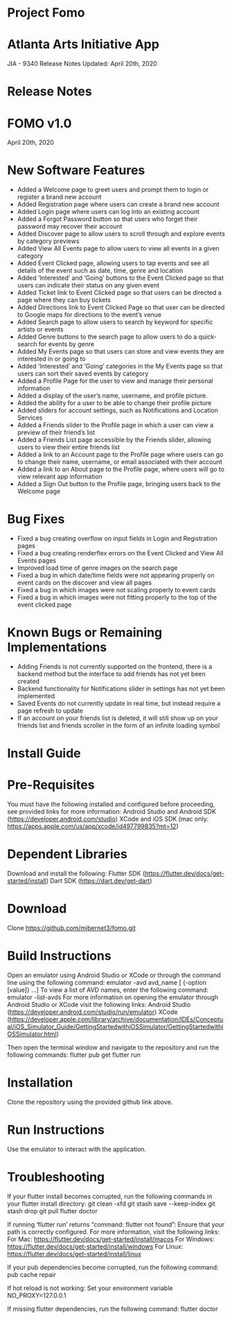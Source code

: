 # Project Fomo
# Atlanta Arts Initiative App
JIA - 9340
Release Notes
Updated: April 20th, 2020

# Release Notes

# FOMO v1.0
April 20th, 2020
# New Software Features
- Added a Welcome page to greet users and prompt them to login or register a brand new account
- Added Registration page where users can create a brand new account
- Added Login page where users can log into an existing account
- Added a Forgot Password button so that users who forget their password may recover their account
- Added Discover page to allow users to scroll through and explore events by category previews
- Added View All Events page to allow users to view all events in a given category
- Added Event Clicked page, allowing users to tap events and see all details of the event such as date, time, genre and location
- Added ‘Interested’ and ‘Going’ buttons to the Event Clicked page so that users can indicate their status on any given event
- Added Ticket link to Event Clicked page so that users can be directed a page where they can buy tickets
- Added Directions link to Event Clicked Page so that user can be directed to Google maps for directions to the event’s venue
- Added Search page to allow users to search by keyword for specific artists or events
- Added Genre buttons to the search page to allow users to do a quick-search for events by genre
- Added My Events page so that users can store and view events they are interested in or going to
- Added ‘Interested’ and ‘Going’ categories in the My Events page so that users can sort their saved events by category
- Added a Profile Page for the user to view and manage their personal information
- Added a display of the user’s name, username, and profile picture.
- Added the ability for a user to be able to change their profile picture
- Added sliders for account settings, such as Notifications and Location Services
- Added a Friends slider to the Profile page in which a user can view a preview of their friend’s list
- Added a Friends List page accessible by the Friends slider, allowing users to view their entire friends list
- Added a link to an Account page to the Profile page where users can go to change their name, username, or email associated with their account
- Added a link to an About page to the Profile page, where users will go to view relevant app information
- Added a Sign Out button to the Profile page, bringing users back to the Welcome page

# Bug Fixes
- Fixed a bug creating overflow on input fields in Login and Registration pages
- Fixed a bug creating renderflex errors on the Event Clicked and View All Events pages
- Improved load time of genre images on the search page
- Fixed a bug in which date/time fields were not appearing properly on event cards on the discover and view all pages
- Fixed a bug in which images were not scaling properly to event cards
- Fixed a bug in which images were not fitting properly to the top of the event clicked page

# Known Bugs or Remaining Implementations
- Adding Friends is not currently supported on the frontend, there is a backend method but the interface to add friends has not yet been created
- Backend functionality for Notifications slider in settings has not yet been implemented
- Saved Events do not currently update in real time, but instead require a page refresh to update
- If an account on your friends list is deleted, it will still show up on your friends list and friends scroller in the form of an infinite loading symbol



# Install Guide
# Pre-Requisites
You must have the following installed and configured before proceeding, see provided links for more information:
Android Studio and Android SDK (https://developer.android.com/studio)
XCode and iOS SDK (mac only: https://apps.apple.com/us/app/xcode/id497799835?mt=12)

# Dependent Libraries
Download and install the following:
Flutter SDK (https://flutter.dev/docs/get-started/install)
Dart SDK (https://dart.dev/get-dart)

# Download
Clone https://github.com/mjbernet3/fomo.git

# Build Instructions
Open an emulator using Android Studio or XCode or through the command line using the following command:
	emulator -avd avd_name [ {-option [value]} …]
To view a list of AVD names, enter the following command:
	emulator -list-avds
For more information on opening the emulator through Android Studio or XCode visit the following links:
	Android Studio (https://developer.android.com/studio/run/emulator)
	XCode
(https://developer.apple.com/library/archive/documentation/IDEs/Conceptual/iOS_Simulator_Guide/GettingStartedwithiOSSimulator/GettingStartedwithiOSSimulator.html)

Then open the terminal window and navigate to the repository and run the following commands:
	flutter pub get
flutter run

# Installation
Clone the repository using the provided github link above.

# Run Instructions
Use the emulator to interact with the application.

# Troubleshooting
If your flutter install becomes corrupted, run the following commands in your flutter install directory:
	git clean -xfd
	git stash save --keep-index
	git stash drop
	git pull
	flutter doctor

If running ‘flutter run’ returns “command: flutter not found”:
	Ensure that your path is correctly configured.
	For more information, visit the following links:
		For Mac: https://flutter.dev/docs/get-started/install/macos
		For Windows: https://flutter.dev/docs/get-started/install/windows
		For Linux: https://flutter.dev/docs/get-started/install/linux 

If your pub dependencies become corrupted, run the following command:
	pub cache repair

If hot reload is not working:
Set your environment variable NO_PROXY=127.0.0.1

If missing flutter dependencies, run the following command:
flutter doctor
